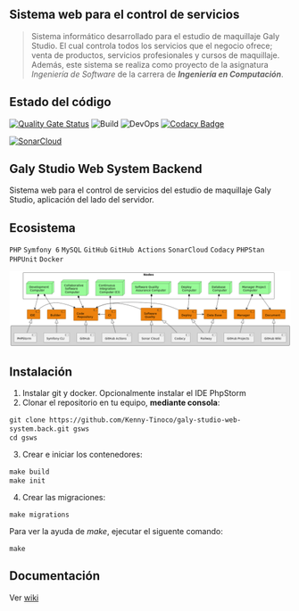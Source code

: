 
## Sistema web para el control de servicios
> Sistema informático desarrollado para el estudio de maquillaje Galy Studio.
> El cual controla todos los servicios que el negocio ofrece; venta de productos, servicios profesionales y cursos de maquillaje. 
> Además, este sistema se realiza como proyecto de la asignatura *Ingeniería de Software* de la carrera de ***Ingeniería en Computación***.

## Estado del código

[![Quality Gate Status](https://sonarcloud.io/api/project_badges/measure?project=Kenny-Tinoco_GalyStudioWebSystem.Back&metric=alert_status)](https://sonarcloud.io/summary/new_code?id=Kenny-Tinoco_GalyStudioWebSystem.Back)
![Build](https://github.com/Kenny-Tinoco/GalyStudioWebSystem.Back/actions/workflows/symfony.yml/badge.svg?branch=develop)
![DevOps](https://github.com/Kenny-Tinoco/GalyStudioWebSystem.Back/actions/workflows/test-sonarcloud.yml/badge.svg)
[![Codacy Badge](https://app.codacy.com/project/badge/Grade/2ff2ef66025b4f30998ee56f2eab927f)](https://www.codacy.com/gh/Kenny-Tinoco/galy-studio-web-system.back/dashboard?utm_source=github.com&amp;utm_medium=referral&amp;utm_content=Kenny-Tinoco/galy-studio-web-system.back&amp;utm_campaign=Badge_Grade)

[![SonarCloud](https://sonarcloud.io/images/project_badges/sonarcloud-black.svg)](https://sonarcloud.io/summary/new_code?id=Kenny-Tinoco_GalyStudioWebSystem.Back)

## Galy Studio Web System Backend

Sistema web para el control de servicios del estudio de maquillaje Galy Studio, aplicación del lado del servidor.

## Ecosistema

`PHP` `Symfony 6` `MySQL` `GitHub` `GitHub Actions` `SonarCloud` `Codacy` `PHPStan` `PHPUnit` `Docker`

![](./docs/images/Ecosystem.png)

## Instalación

1. Instalar git y docker. Opcionalmente instalar el IDE PhpStorm
2. Clonar el repositorio en tu equipo, **mediante consola**:
```text
git clone https://github.com/Kenny-Tinoco/galy-studio-web-system.back.git gsws
cd gsws
```

3. Crear e iniciar los contenedores:
```text
make build 
make init
```
4. Crear las migraciones:
```text
make migrations
```

Para ver la ayuda de *make*, ejecutar el siguente comando:
```text
make
```

## Documentación 

Ver [wiki](https://github.com/Kenny-Tinoco/galy-studio-web-system.back/wiki)